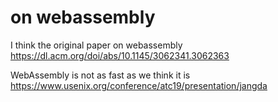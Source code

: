 

# on webassembly

I think the original paper on webassembly
https://dl.acm.org/doi/abs/10.1145/3062341.3062363

WebAssembly is not as fast as we think it is 
https://www.usenix.org/conference/atc19/presentation/jangda